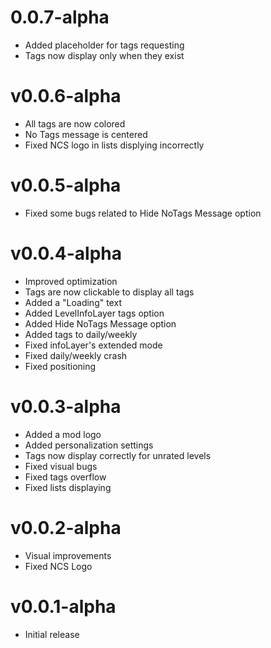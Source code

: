 # 0.0.7-alpha
- Added placeholder for tags requesting
- Tags now display only when they exist

# v0.0.6-alpha
- All tags are now colored
- No Tags message is centered
- Fixed NCS logo in lists displying incorrectly

# v0.0.5-alpha
- Fixed some bugs related to Hide NoTags Message option

# v0.0.4-alpha
- Improved optimization
- Tags are now clickable to display all tags
- Added a "Loading" text
- Added LevelInfoLayer tags option
- Added Hide NoTags Message option
- Added tags to daily/weekly
- Fixed infoLayer's extended mode
- Fixed daily/weekly crash
- Fixed positioning

# v0.0.3-alpha
- Added a mod logo
- Added personalization settings
- Tags now display correctly for unrated levels
- Fixed visual bugs
- Fixed tags overflow
- Fixed lists displaying

# v0.0.2-alpha
- Visual improvements
- Fixed NCS Logo

# v0.0.1-alpha
- Initial release